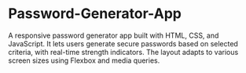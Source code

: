 # Password-Generator-App
A responsive password generator app built with HTML, CSS, and JavaScript. It lets users generate secure passwords based on selected criteria, with real-time strength indicators. The layout adapts to various screen sizes using Flexbox and media queries.
